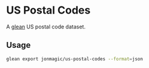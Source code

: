# US Postal Codes

A [glean](https://github.com/glean/glean) US postal code dataset.

## Usage

```bash
glean export jonmagic/us-postal-codes --format=json
```
